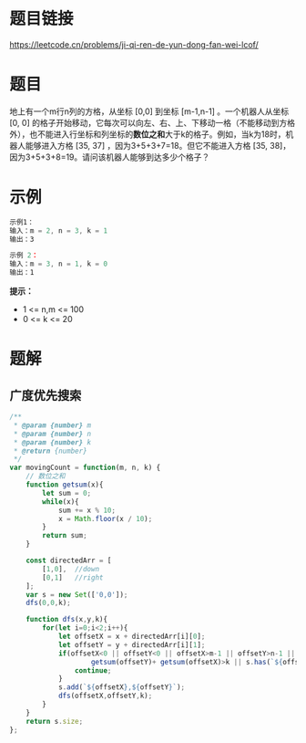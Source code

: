 # 题目链接

https://leetcode.cn/problems/ji-qi-ren-de-yun-dong-fan-wei-lcof/  

# 题目

地上有一个m行n列的方格，从坐标 [0,0] 到坐标 [m-1,n-1] 。一个机器人从坐标 [0, 0] 的格子开始移动，它每次可以向左、右、上、下移动一格（不能移动到方格外），也不能进入行坐标和列坐标的**数位之和**大于k的格子。例如，当k为18时，机器人能够进入方格 [35, 37] ，因为3+5+3+7=18。但它不能进入方格 [35, 38]，因为3+5+3+8=19。请问该机器人能够到达多少个格子？

# 示例 

```js
示例1：
输入：m = 2, n = 3, k = 1
输出：3

示例 2：
输入：m = 3, n = 1, k = 0
输出：1
```

**提示：**

- 1 <= n,m <= 100
- 0 <= k <= 20
  
# 题解

## 广度优先搜索

```js
/**
 * @param {number} m
 * @param {number} n
 * @param {number} k
 * @return {number}
 */
var movingCount = function(m, n, k) {
    // 数位之和
    function getsum(x){
        let sum = 0;
        while(x){
            sum += x % 10;
            x = Math.floor(x / 10);
        }
        return sum;
    }

    const directedArr = [
        [1,0],  //down
        [0,1]   //right
    ];
    var s = new Set(['0,0']);
    dfs(0,0,k);

    function dfs(x,y,k){
        for(let i=0;i<2;i++){
            let offsetX = x + directedArr[i][0];
            let offsetY = y + directedArr[i][1];
            if(offsetX<0 || offsetY<0 || offsetX>m-1 || offsetY>n-1 || 
                    getsum(offsetY)+ getsum(offsetX)>k || s.has(`${offsetX},${offsetY}`)){
                continue;
            }
            s.add(`${offsetX},${offsetY}`);
            dfs(offsetX,offsetY,k);
        }
    }
    return s.size;
};
```
